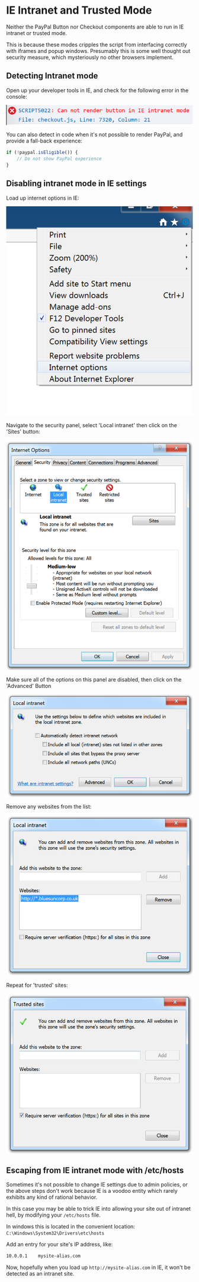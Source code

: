 
# IE Intranet and Trusted Mode

Neither the PayPal Button nor Checkout components are able to run in IE intranet or trusted mode.

This is because these modes cripples the script from interfacing correctly with iframes and popup windows. Presumably this is some well thought out security measure, which mysteriously no other browsers implement.

## Detecting Intranet mode

Open up your developer tools in IE, and check for the following error in the console:

![IE Error Console](./img/ie-intranet-1.png)

You can also detect in code when it's not possible to render PayPal, and provide a fall-back experience:

```javascript
if (!paypal.isEligible()) {
    // Do not show PayPal experience
}
```

## Disabling intranet mode in IE settings

Load up internet options in IE:

![IE Internet Options](./img/ie-intranet-2.png)

Navigate to the security panel, select 'Local intranet' then click on the 'Sites' button:

![IE Internet Options Security](./img/ie-intranet-3.png)

Make sure all of the options on this panel are disabled, then click on the 'Advanced' Button

![IE Internet Options Intranet](./img/ie-intranet-4.png)

Remove any websites from the list:

![IE Internet Options Intranet Sites](./img/ie-intranet-5.png)

Repeat for 'trusted' sites:

![IE Internet Options Trusted Sites](./img/ie-intranet-6.png)

## Escaping from IE intranet mode with /etc/hosts

Sometimes it's not possible to change IE settings due to admin policies, or the above steps don't work because IE is a voodoo entity which rarely exhibits any kind of rational behavior.

In this case you may be able to trick IE into allowing your site out of intranet hell, by modifying your `/etc/hosts` file.

In windows this is located in the convenient location: `C:\Windows\System32\Drivers\etc\hosts`

Add an entry for your site's IP address, like:

```bash
10.0.0.1    mysite-alias.com
```

Now, hopefully when you load up `http://mysite-alias.com` in IE, it won't be detected as an intranet site.
